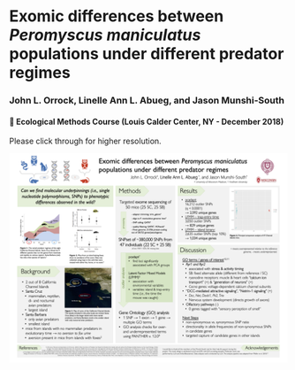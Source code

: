 # Exomic differences between *Peromyscus maniculatus* populations under different predator regimes

### John L. Orrock, **Linelle Ann L. Abueg**, and Jason Munshi-South 

#### :round_pushpin: Ecological Methods Course (Louis Calder Center, NY - December 2018) 

Please click through for higher resolution.

![poster](Abueg_EcoMethods2018_poster.png)

